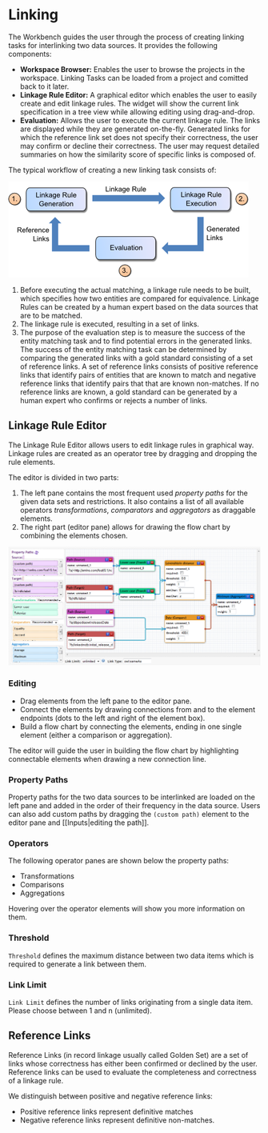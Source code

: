# Linking

The Workbench guides the user through the process of creating linking tasks for interlinking two data sources.
It provides the following components:

-  **Workspace Browser:** Enables the user to browse the projects in the workspace. Linking Tasks can be loaded from a project and comitted back to it later.
-  **Linkage Rule Editor:** A graphical editor which enables the user to easily create and edit linkage rules. The widget will show the current link specification in a tree view while allowing editing using drag-and-drop.
-  **Evaluation:** Allows the user to execute the current linkage rule. The links are displayed while they are generated on-the-fly. Generated links for which the reference link set does not specify their correctness, the user may confirm or decline their correctness. The user may request detailed summaries on how the similarity score of specific links is composed of.

The typical workflow of creating a new linking task consists of:

![Linking Workflow](img/linking_workflow.png)

1. Before executing the actual matching, a linkage rule needs to be built, which specifies how two entities are compared for equivalence. Linkage Rules can be created by a human expert based on the data sources that are to be matched.
2. The linkage rule is executed, resulting in a set of links.
3. The purpose of the evaluation step is to measure the success of the entity matching task and to find potential errors in the generated links. The success of the entity matching task can be determined by comparing the generated links with a gold standard consisting of a set of reference links. A set of reference links consists of positive reference links that identify pairs of entities that are known to match and negative reference links that identify pairs that that are known non-matches. If no reference links are known, a gold standard can be generated by a human expert who confirms or rejects a number of links.

## Linkage Rule Editor

The Linkage Rule Editor allows users to edit linkage rules in graphical way. Linkage rules are created as an operator tree by dragging and dropping the rule elements.

The editor is divided in two parts:
1. The left pane contains the most frequent used _property paths_ for the given data sets and restrictions. It also contains a list of all available operators _transformations_, _comparators_ and _aggregators_ as draggable elements.
2. The right part (editor pane) allows for drawing the flow chart by combining the elements chosen.

![LinkageRule Editor](img/linkageRuleEditor.png)

### Editing

-   Drag elements from the left pane to the editor pane.
-   Connect the elements by drawing connections from and to the element endpoints (dots to the left and right of the element box).
-   Build a flow chart by connecting the elements, ending in one single element (either a comparison or aggregation).

The editor will guide the user in building the flow chart by highlighting connectable elements when drawing a new connection line.

### Property Paths

Property paths for the two data sources to be interlinked are loaded on the left pane and added in the order of their frequency in the data source.
Users can also add custom paths by dragging the `(custom path)` element to the editor pane and \[\[Inputs|editing the path\]\].

### Operators

The following operator panes are shown below the property paths:

-  Transformations
-  Comparisons
-  Aggregations

Hovering over the operator elements will show you more information on them.

### Threshold

`Threshold` defines the maximum distance between two data items which is required to generate a link between them.

### Link Limit

`Link Limit` defines the number of links originating from a single data item. Please choose between 1 and n (unlimited).

## Reference Links

Reference Links (in record linkage usually called Golden Set) are a set of links whose correctness has either been confirmed or declined by the user. Reference links can be used to evaluate the completeness and correctness of a linkage rule.

We distinguish between positive and negative reference links:

- Positive reference links represent definitive matches
- Negative reference links represent definitive non-matches.
